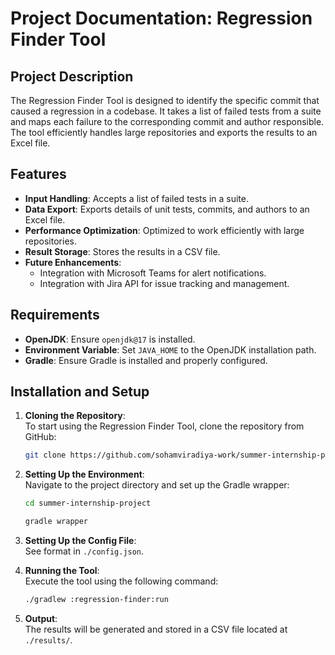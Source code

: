 # Project Documentation: Regression Finder Tool


## Project Description
The Regression Finder Tool is designed to identify the specific commit that caused a regression in a codebase. It takes a list of failed tests from a suite and maps each failure to the corresponding commit and author responsible. The tool efficiently handles large repositories and exports the results to an Excel file.

## Features
- **Input Handling**: Accepts a list of failed tests in a suite.
- **Data Export**: Exports details of unit tests, commits, and authors to an Excel file.
- **Performance Optimization**: Optimized to work efficiently with large repositories.
- **Result Storage**: Stores the results in a CSV file.
- **Future Enhancements**:
  - Integration with Microsoft Teams for alert notifications.
  - Integration with Jira API for issue tracking and management.

## Requirements
- **OpenJDK**: Ensure `openjdk@17` is installed.
- **Environment Variable**: Set `JAVA_HOME` to the OpenJDK installation path.
- **Gradle**: Ensure Gradle is installed and properly configured.

## Installation and Setup

1. **Cloning the Repository**:  
   To start using the Regression Finder Tool, clone the repository from GitHub:
   ```sh
   git clone https://github.com/sohamviradiya-work/summer-internship-project
   ```

2. **Setting Up the Environment**:  
   Navigate to the project directory and set up the Gradle wrapper:
   ```sh
   cd summer-internship-project
   ```
   ```sh
   gradle wrapper
   ```

3. **Setting Up the Config File**:    
   See format in `./config.json`.


4. **Running the Tool**:  
   Execute the tool using the following command:
   ```sh
   ./gradlew :regression-finder:run
   ```

5. **Output**:  
   The results will be generated and stored in a CSV file located at `./results/`.

